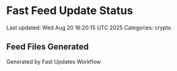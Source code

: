 # Fast Feed Update Status
Last updated: Wed Aug 20 16:20:15 UTC 2025
Categories: crypto

## Feed Files Generated

Generated by Fast Updates Workflow
